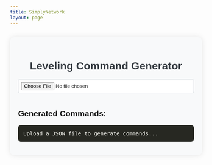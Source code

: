 ```yaml
---
title: SimplyNetwork
layout: page
---
```


  <style>
    .leveling-generator {
      font-family: 'Arial', sans-serif;
      background-color: #f8f9fa;
      padding: 1.5em;
      max-width: 800px;
      margin: 2em auto;
      border-radius: 10px;
      box-shadow: 0 0 15px rgba(0, 0, 0, 0.1);
    }

    .leveling-generator h1 {
      text-align: center;
      color: #343a40;
    }

    .leveling-generator input[type="file"] {
      width: 100%;
      margin-bottom: 1em;
      padding: 0.5em;
      border: 1px solid #ced4da;
      border-radius: 5px;
      background-color: #fff;
    }

    .leveling-generator button {
      background-color: #007bff;
      color: #fff;
      padding: 0.5em 1em;
      border: none;
      border-radius: 5px;
      cursor: pointer;
      margin-bottom: 1em;
      display: inline-block;
    }

    .leveling-generator button:hover {
      background-color: #0056b3;
    }

    .leveling-generator .code-container {
      position: relative;
      margin-top: 1em;
      text-align: left;
    }

    .leveling-generator pre {
      background-color: #272822;
      color: #f8f8f2;
      padding: 1em;
      overflow-x: auto;
      border-radius: 8px;
      max-height: 400px;
      white-space: pre-wrap;
    }

    .leveling-generator .copy-btn {
      position: absolute;
      top: 0.5em;
      right: 0.5em;
      background-color: #28a745;
      color: #fff;
      border: none;
      padding: 0.5em;
      border-radius: 5px;
      cursor: pointer;
      font-size: 0.9em;
    }

    .leveling-generator .copy-btn:hover {
      background-color: #218838;
    }
  </style>

<div class="leveling-generator">
    <h1>Leveling Command Generator</h1>
    <input type="file" id="fileInput" accept=".json">
    <button id="downloadBtn" style="display: none;">Download mcfunction File</button>
    <h2>Generated Commands:</h2>
    <div class="code-container">
      <button class="copy-btn" id="copyBtn" style="display: none;">Copy Code</button>
      <pre id="output">Upload a JSON file to generate commands...</pre>
    </div>
  </div>

  <script>
    document.getElementById('fileInput').addEventListener('change', handleFileUpload);
    const copyBtn = document.getElementById('copyBtn');

    function handleFileUpload(event) {
      const file = event.target.files[0];
      if (file) {
        const reader = new FileReader();
        reader.onload = function(e) {
          try {
            const json = JSON.parse(e.target.result);
            const commands = generateCommands(json);
            document.getElementById('output').textContent = commands;
            document.getElementById('downloadBtn').style.display = 'inline-block';
            copyBtn.style.display = 'inline-block';
            document.getElementById('downloadBtn').onclick = () => downloadFile(commands);
          } catch (error) {
            alert('Invalid JSON file!');
          }
        };
        reader.readAsText(file);
      }
    }

    function generateCommands(data) {
      const { level_scoreboard, xp_scoreboard, required_scoreboard, level_type } = data.level_settings;
      let result = '';

      data.levels.forEach(entry => {
        const level = entry.level;
        const xpRequired = entry.xp_required;
        const message = entry.message || '';
        const levelMinusOne = level - 1;

        result += `#Level ${level}\n`;
        result += `scoreboard players set "level${level}" ${required_scoreboard} ${xpRequired}\n\n`;
        result += `execute as @a[scores={${level_scoreboard}=${levelMinusOne}}] if score @s ${xp_scoreboard} >= "level${level}" ${required_scoreboard} run tellraw @s {"rawtext":[{"text":"${level_type} Level ${level}\\n${message}"}]}\n`;
        result += `execute as @a[scores={${level_scoreboard}=${levelMinusOne}}] if score @s ${xp_scoreboard} >= "level${level}" ${required_scoreboard} run tag @s add displayLevel\n`;
        result += `execute as @a[scores={${level_scoreboard}=${levelMinusOne}}] if score @s ${xp_scoreboard} >= "level${level}" ${required_scoreboard} run scoreboard players set @s ${level_scoreboard} ${level}\n\n`;
        result += `scoreboard players operation @a[scores={${level_scoreboard}=${levelMinusOne}}] ${required_scoreboard} = "level${level}" ${required_scoreboard}\n\n`;
        result += `execute as @a[scores={${level_scoreboard}=${level}}] if score @s ${xp_scoreboard} < "level${level}" ${required_scoreboard} run scoreboard players set @s ${level_scoreboard} ${levelMinusOne}\n\n`;
      });

      return result;
    }

    function downloadFile(content) {
      const blob = new Blob([content], { type: 'text/plain' });
      const url = URL.createObjectURL(blob);
      const link = document.createElement('a');
      link.href = url;
      link.download = 'leveling.mcfunction';
      link.click();
      URL.revokeObjectURL(url);
    }

    copyBtn.addEventListener('click', () => {
      const output = document.getElementById('output').textContent;
      navigator.clipboard.writeText(output).then(() => {
        copyBtn.textContent = 'Copied!';
        setTimeout(() => copyBtn.textContent = 'Copy Code', 2000);
      }).catch(err => {
        alert('Failed to copy code.');
        console.error(err);
      });
    });
  </script>